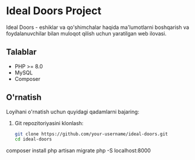 # Ideal Doors Project

Ideal Doors - eshiklar va qo'shimchalar haqida ma'lumotlarni boshqarish va foydalanuvchilar bilan muloqot qilish uchun yaratilgan web ilovasi.

## Talablar

- PHP >= 8.0
- MySQL
- Composer

## O'rnatish

Loyihani o'rnatish uchun quyidagi qadamlarni bajaring:

1. Git repozitoriyasini klonlash:
   ```bash
   git clone https://github.com/your-username/ideal-doors.git
   cd ideal-doors
composer install
php artisan migrate
php -S localhost:8000
